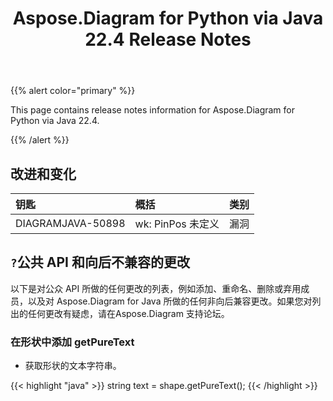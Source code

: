 ﻿---
title: Aspose.Diagram for Python via Java 22.4 Release Notes
type: docs
weight: 24
url: /zh/java/aspose-diagram-for-python-via-java-22-4-release-notes/
---
{{% alert color="primary" %}}

This page contains release notes information for Aspose.Diagram for Python via Java 22.4.

{{% /alert %}}
## **改进和变化**  ##

|**钥匙**|**概括**|**类别**|
|:- |:- |:- |
|DIAGRAMJAVA-50898|wk: PinPos 未定义|漏洞|

## `?`**公共 API 和向后不兼容的更改**
以下是对公众 API 所做的任何更改的列表，例如添加、重命名、删除或弃用成员，以及对 Aspose.Diagram for Java 所做的任何非向后兼容更改。如果您对列出的任何更改有疑虑，请在Aspose.Diagram 支持论坛。

### **在形状中添加 getPureText**
- 获取形状的文本字符串。

{{< highlight "java" >}}
string text = shape.getPureText();
{{< /highlight >}}
